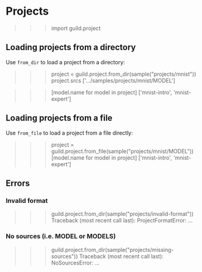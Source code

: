 # Projects

>>> import guild.project

## Loading projects from a directory

Use `from_dir` to load a project from a directory:

>>> project = guild.project.from_dir(sample("projects/mnist"))
>>> project.srcs
['.../samples/projects/mnist/MODEL']

>>> [model.name for model in project]
['mnist-intro', 'mnist-expert']

## Loading projects from a file

Use `from_file` to load a project from a file directly:

>>> project = guild.project.from_file(sample("projects/mnist/MODEL"))
>>> [model.name for model in project]
['mnist-intro', 'mnist-expert']

## Errors

### Invalid format

>>> guild.project.from_dir(sample("projects/invalid-format"))
Traceback (most recent call last):
ProjectFormatError: ...

### No sources (i.e. MODEL or MODELS)

>>> guild.project.from_dir(sample("projects/missing-sources"))
Traceback (most recent call last):
NoSourcesError: ...
